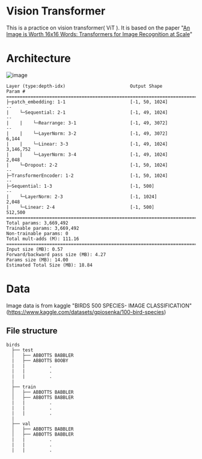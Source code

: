 # Vision Transformer

This is a practice on vision transformer( ViT ).
It is based on the paper "[An Image is Worth 16x16 Words: Transformers for Image Recognition at Scale](https://arxiv.org/pdf/2010.11929.pdf)"

# Architecture
![image](https://user-images.githubusercontent.com/63143667/225532733-a77220d1-2be3-4203-a6a7-bf15cd714a9b.png)
```
Layer (type:depth-idx)                        Output Shape              Param #
===============================================================================================
├─patch_embedding: 1-1                        [-1, 50, 1024]            --
|    └─Sequential: 2-1                        [-1, 49, 1024]            --
|    |    └─Rearrange: 3-1                    [-1, 49, 3072]            --
|    |    └─LayerNorm: 3-2                    [-1, 49, 3072]            6,144
|    |    └─Linear: 3-3                       [-1, 49, 1024]            3,146,752
|    |    └─LayerNorm: 3-4                    [-1, 49, 1024]            2,048
|    └─Dropout: 2-2                           [-1, 50, 1024]            --
├─TransformerEncoder: 1-2                     [-1, 50, 1024]            --
├─Sequential: 1-3                             [-1, 500]                 --
|    └─LayerNorm: 2-3                         [-1, 1024]                2,048
|    └─Linear: 2-4                            [-1, 500]                 512,500
===============================================================================================
Total params: 3,669,492
Trainable params: 3,669,492
Non-trainable params: 0
Total mult-adds (M): 111.16
===============================================================================================
Input size (MB): 0.57
Forward/backward pass size (MB): 4.27
Params size (MB): 14.00
Estimated Total Size (MB): 18.84
```
# Data
Image data is from kaggle "BIRDS 500 SPECIES- IMAGE CLASSIFICATION"(https://www.kaggle.com/datasets/gpiosenka/100-bird-species)
## File structure
```
birds
  ├── test
  │   ├── ABBOTTS BABBLER
  |   ├── ABBOTTS BOOBY
  |   |         .
  |   |         .
  |   |         .
  |
  ├── train
  │   ├── ABBOTTS BABBLER
  │   ├── ABBOTTS BABBLER
  |   |         .
  |   |         .
  |   |         .
  |
  ├── val
  │   ├── ABBOTTS BABBLER
  │   ├── ABBOTTS BABBLER
  |   |         .
  |   |         .
  |   |         .
```







